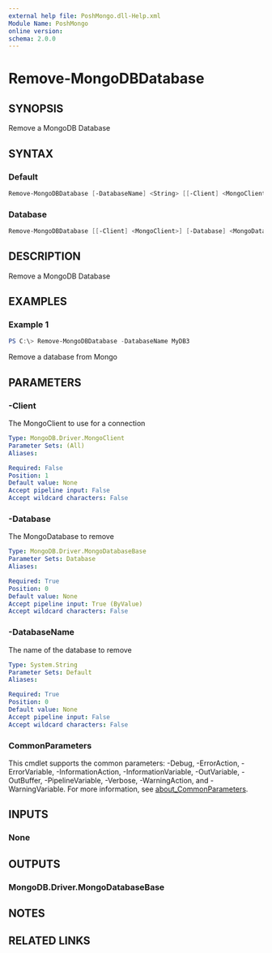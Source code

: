 ```yaml
---
external help file: PoshMongo.dll-Help.xml
Module Name: PoshMongo
online version:
schema: 2.0.0
---
```


# Remove-MongoDBDatabase

## SYNOPSIS

Remove a MongoDB Database

## SYNTAX

### Default

```powershell
Remove-MongoDBDatabase [-DatabaseName] <String> [[-Client] <MongoClient>] [<CommonParameters>]
```

### Database

```powershell
Remove-MongoDBDatabase [[-Client] <MongoClient>] [-Database] <MongoDatabaseBase> [<CommonParameters>]
```

## DESCRIPTION

Remove a MongoDB Database

## EXAMPLES

### Example 1

```powershell
PS C:\> Remove-MongoDBDatabase -DatabaseName MyDB3
```

Remove a database from Mongo

## PARAMETERS

### -Client

The MongoClient to use for a connection

```yaml
Type: MongoDB.Driver.MongoClient
Parameter Sets: (All)
Aliases:

Required: False
Position: 1
Default value: None
Accept pipeline input: False
Accept wildcard characters: False
```

### -Database

The MongoDatabase to remove

```yaml
Type: MongoDB.Driver.MongoDatabaseBase
Parameter Sets: Database
Aliases:

Required: True
Position: 0
Default value: None
Accept pipeline input: True (ByValue)
Accept wildcard characters: False
```

### -DatabaseName

The name of the database to remove

```yaml
Type: System.String
Parameter Sets: Default
Aliases:

Required: True
Position: 0
Default value: None
Accept pipeline input: False
Accept wildcard characters: False
```

### CommonParameters

This cmdlet supports the common parameters: -Debug, -ErrorAction, -ErrorVariable, -InformationAction, -InformationVariable, -OutVariable, -OutBuffer, -PipelineVariable, -Verbose, -WarningAction, and -WarningVariable. For more information, see [about_CommonParameters](http://go.microsoft.com/fwlink/?LinkID=113216).

## INPUTS

### None

## OUTPUTS

### MongoDB.Driver.MongoDatabaseBase

## NOTES

## RELATED LINKS
